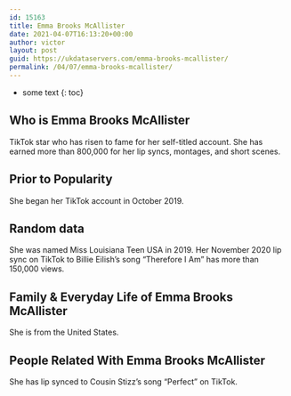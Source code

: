 ```yaml
---
id: 15163
title: Emma Brooks McAllister
date: 2021-04-07T16:13:20+00:00
author: victor
layout: post
guid: https://ukdataservers.com/emma-brooks-mcallister/
permalink: /04/07/emma-brooks-mcallister/
---
```


* some text
{: toc}


## Who is Emma Brooks McAllister



TikTok star who has risen to fame for her self-titled account. She has earned more than 800,000 for her lip syncs, montages, and short scenes.

                
                
                
## Prior to Popularity



She began her TikTok account in October 2019.

                
                
                
## Random data



She was named Miss Louisiana Teen USA in 2019. Her November 2020 lip sync on TikTok to Billie Eilish&#8217;s song &#8220;Therefore I Am&#8221; has more than 150,000 views. 

                
                
                
## Family & Everyday Life of Emma Brooks McAllister



She is from the United States.

                
                
                
## People Related With Emma Brooks McAllister



She has lip synced to Cousin Stizz&#8217;s song &#8220;Perfect&#8221; on TikTok. 

                
              
            
          
          
          